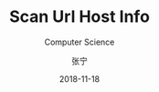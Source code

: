 ---
layout:     post
title:     Scan Url Host Info
subtitle:  Computer Science
date:       2018-11-18
author:     张宁
header-img: img/post-bg-cook.jpg
catalog: true
tags:
    - Computer-Science
---